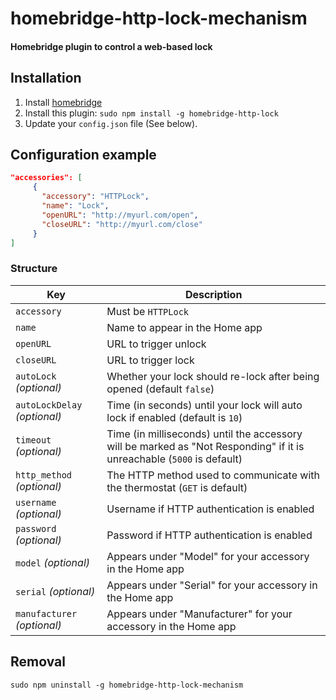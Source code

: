 # homebridge-http-lock-mechanism

#### Homebridge plugin to control a web-based lock

## Installation

1. Install [homebridge](https://github.com/nfarina/homebridge#installation-details)
2. Install this plugin: `sudo npm install -g homebridge-http-lock`
3. Update your `config.json` file (See below).

## Configuration example

```json
"accessories": [
     {
       "accessory": "HTTPLock",
       "name": "Lock",
       "openURL": "http://myurl.com/open",
       "closeURL": "http://myurl.com/close"
     }
]
```

### Structure

| Key | Description |
| --- | --- |
| `accessory` | Must be `HTTPLock` |
| `name` | Name to appear in the Home app |
| `openURL` | URL to trigger unlock |
| `closeURL` | URL to trigger lock |
| `autoLock` _(optional)_ | Whether your lock should re-lock after being opened (default `false`) |
| `autoLockDelay` _(optional)_ | Time (in seconds) until your lock will auto lock if enabled (default is `10`) |
| `timeout` _(optional)_ | Time (in milliseconds) until the accessory will be marked as "Not Responding" if it is unreachable (`5000` is default) |
| `http_method` _(optional)_ | The HTTP method used to communicate with the thermostat (`GET` is default) |
| `username` _(optional)_ | Username if HTTP authentication is enabled |
| `password` _(optional)_ | Password if HTTP authentication is enabled |
| `model` _(optional)_ | Appears under "Model" for your accessory in the Home app |
| `serial` _(optional)_ | Appears under "Serial" for your accessory in the Home app |
| `manufacturer` _(optional)_ | Appears under "Manufacturer" for your accessory in the Home app |

## Removal

```
sudo npm uninstall -g homebridge-http-lock-mechanism
```
